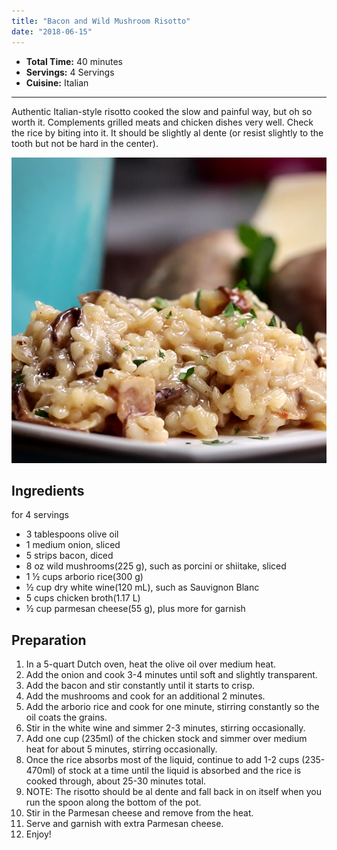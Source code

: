 ```yaml
---
title: "Bacon and Wild Mushroom Risotto"
date: "2018-06-15"
---
```


- **Total Time:** 40 minutes
- **Servings:** 4 Servings
- **Cuisine:** Italian

---

Authentic Italian-style risotto cooked the slow and painful way, but oh so worth it. Complements grilled meats and chicken dishes very well. Check the rice by biting into it. It should be slightly al dente (or resist slightly to the tooth but not be hard in the center).

![Bacon And Wild Mushroom Risotto](https://github.com/krischarbonneau/nextjs-blog/blob/main/public/images/risottoLg.png?raw=true#bigImg)

## Ingredients

for 4 servings

- 3 tablespoons olive oil
- 1 medium onion, sliced
- 5 strips bacon, diced
- 8 oz wild mushrooms(225 g), such as porcini or shiitake, sliced
- 1 ½ cups arborio rice(300 g)
- ½ cup dry white wine(120 mL), such as Sauvignon Blanc
- 5 cups chicken broth(1.17 L)
- ½ cup parmesan cheese(55 g), plus more for garnish

## Preparation

1.  In a 5-quart Dutch oven, heat the olive oil over medium heat.
2.  Add the onion and cook 3-4 minutes until soft and slightly transparent.
3.  Add the bacon and stir constantly until it starts to crisp.
4.  Add the mushrooms and cook for an additional 2 minutes.
5.  Add the arborio rice and cook for one minute, stirring constantly so the oil coats the grains.
6.  Stir in the white wine and simmer 2-3 minutes, stirring occasionally.
7.  Add one cup (235ml) of the chicken stock and simmer over medium heat for about 5 minutes, stirring occasionally.
8.  Once the rice absorbs most of the liquid, continue to add 1-2 cups (235-470ml) of stock at a time until the liquid is absorbed and the rice is cooked through, about 25-30 minutes total.
9.  NOTE: The risotto should be al dente and fall back in on itself when you run the spoon along the bottom of the pot.
10. Stir in the Parmesan cheese and remove from the heat.
11. Serve and garnish with extra Parmesan cheese.
12. Enjoy!
